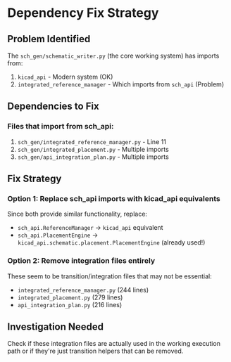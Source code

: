 # Dependency Fix Strategy

## Problem Identified

The `sch_gen/schematic_writer.py` (the core working system) has imports from:
1. `kicad_api` - Modern system (OK)
2. `integrated_reference_manager` - Which imports from `sch_api` (Problem)

## Dependencies to Fix

### Files that import from sch_api:
1. `sch_gen/integrated_reference_manager.py` - Line 11
2. `sch_gen/integrated_placement.py` - Multiple imports
3. `sch_gen/api_integration_plan.py` - Multiple imports

## Fix Strategy

### Option 1: Replace sch_api imports with kicad_api equivalents
Since both provide similar functionality, replace:
- `sch_api.ReferenceManager` → `kicad_api` equivalent
- `sch_api.PlacementEngine` → `kicad_api.schematic.placement.PlacementEngine` (already used!)

### Option 2: Remove integration files entirely
These seem to be transition/integration files that may not be essential:
- `integrated_reference_manager.py` (244 lines)
- `integrated_placement.py` (279 lines)  
- `api_integration_plan.py` (216 lines)

## Investigation Needed

Check if these integration files are actually used in the working execution path or if they're just transition helpers that can be removed.